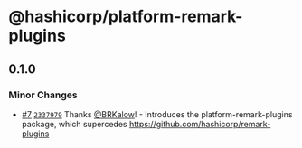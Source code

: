 # @hashicorp/platform-remark-plugins

## 0.1.0
### Minor Changes



- [#7](https://github.com/hashicorp/web-platform-packages/pull/7) [`2337979`](https://github.com/hashicorp/web-platform-packages/commit/2337979d27bcba75e2e9491b4c60c57fc69527df) Thanks [@BRKalow](https://github.com/BRKalow)! - Introduces the platform-remark-plugins package, which supercedes https://github.com/hashicorp/remark-plugins
